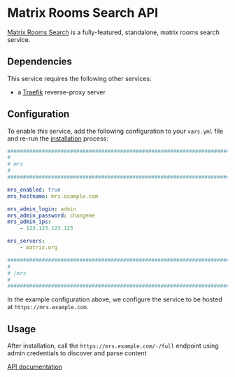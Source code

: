 # Matrix Rooms Search API

[Matrix Rooms Search](https://gitlab.com/etke.cc/mrs) is a fully-featured, standalone, matrix rooms search service.

## Dependencies

This service requires the following other services:

- a [Traefik](traefik.md) reverse-proxy server


## Configuration

To enable this service, add the following configuration to your `vars.yml` file and re-run the [installation](../installing.md) process:

```yaml
########################################################################
#                                                                      #
# mrs                                                                  #
#                                                                      #
########################################################################

mrs_enabled: true
mrs_hostname: mrs.example.com

mrs_admin_login: admin
mrs_admin_password: changeme
mrs_admin_ips:
	- 123.123.123.123

mrs_servers:
	- matrix.org

########################################################################
#                                                                      #
# /mrs                                                                 #
#                                                                      #
########################################################################
```

In the example configuration above, we configure the service to be hosted at `https://mrs.example.com`.


## Usage

After installation, call the `https://mrs.example.com/-/full` endpoint using admin credentials to discover and parse content

[API documentation](https://gitlab.com/etke.cc/mrs/api/-/blob/main/openapi.yml)
